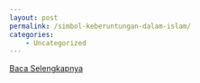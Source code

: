 ```yaml
---
layout: post
permalink: /simbol-keberuntungan-dalam-islam/
categories:
    - Uncategorized
---
```


[Baca Selengkapnya](/09)